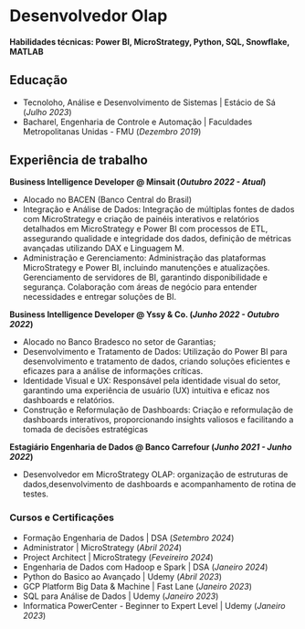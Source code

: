 # Desenvolvedor Olap

#### Habilidades técnicas: Power BI, MicroStrategy, Python, SQL, Snowflake, MATLAB

## Educação
- Tecnoloho, Análise e Desenvolvimento de Sistemas | Estácio de Sá (_Julho 2023_)								       		
- Bacharel, Engenharia de Controle e Automação	| Faculdades Metropolitanas Unidas - FMU (_Dezembro 2019_)	 			        		


## Experiência de trabalho
**Business Intelligence Developer @ Minsait (_Outubro 2022 - Atual_)**
- Alocado no BACEN (Banco Central do Brasil)
- Integração e Análise de Dados: Integração de múltiplas fontes de dados com MicroStrategy e criação de painéis interativos e relatórios detalhados em MicroStrategy e Power BI com processos de ETL, assegurando qualidade e integridade dos dados, definição de métricas avançadas utilizando DAX e Linguagem M.
- Administração e Gerenciamento: Administração das plataformas MicroStrategy e Power BI, incluindo manutenções e atualizações. Gerenciamento de servidores de BI, garantindo disponibilidade e segurança. Colaboração com áreas de negócio para entender necessidades e entregar soluções de BI.

**Business Intelligence Developer @ Yssy & Co. (_Junho 2022 - Outubro 2022_)**
- Alocado no Banco Bradesco no setor de Garantias;
- Desenvolvimento e Tratamento de Dados: Utilização do Power BI para desenvolvimento e tratamento de dados, criando soluções eficientes e eficazes para a análise de informações críticas.
- Identidade Visual e UX: Responsável pela identidade visual do setor, garantindo uma experiência de usuário (UX) intuitiva e eficaz nos dashboards e relatórios.
- Construção e Reformulação de Dashboards: Criação e reformulação de dashboards interativos, proporcionando insights valiosos e facilitando a tomada de decisões estratégicas

**Estagiário Engenharia de Dados @ Banco Carrefour (_Junho 2021 - Junho 2022_)**
- Desenvolvedor em MicroStrategy OLAP: organização de estruturas de dados,desenvolvimento de dashboards e acompanhamento de rotina de testes.

### Cursos e Certificações
- Formação Engenharia de Dados | DSA (_Setembro 2024_)
- Administrator | MicroStrategy (_Abril 2024_)
- Project Architect | MicroStrategy (_Feveireiro 2024_)
- Engenharia de Dados com Hadoop e Spark | DSA (_Janeiro 2024_)
- Python do Basico ao Avançado | Udemy (_Abril 2023_)
- GCP Platform Big Data & Machine | Fast Lane (_Janeiro 2023_)
- SQL para Análise de Dados | Udemy (_Janeiro 2023_)
- Informatica PowerCenter - Beginner to Expert Level | Udemy (_Janeiro 2023_)
